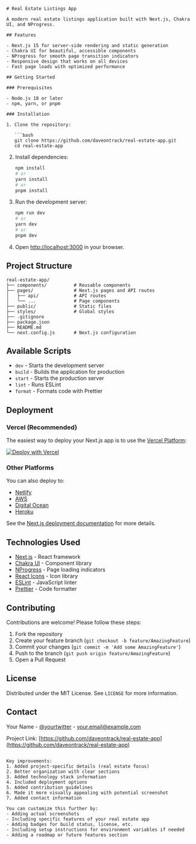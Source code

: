 ````
# Real Estate Listings App

A modern real estate listings application built with Next.js, Chakra UI, and NProgress.

## Features

- Next.js 15 for server-side rendering and static generation
- Chakra UI for beautiful, accessible components
- NProgress for smooth page transition indicators
- Responsive design that works on all devices
- Fast page loads with optimized performance

## Getting Started

### Prerequisites

- Node.js 18 or later
- npm, yarn, or pnpm

### Installation

1. Clone the repository:

   ```bash
   git clone https://github.com/daveontrack/real-estate-app.git
   cd real-estate-app
````

2. Install dependencies:

   ```bash
   npm install
   # or
   yarn install
   # or
   pnpm install
   ```

3. Run the development server:

   ```bash
   npm run dev
   # or
   yarn dev
   # or
   pnpm dev
   ```

4. Open [http://localhost:3000](http://localhost:3000) in your browser.

## Project Structure

```
real-estate-app/
├── components/          # Reusable components
├── pages/               # Next.js pages and API routes
│   ├── api/             # API routes
│   └── ...              # Page components
├── public/              # Static files
├── styles/              # Global styles
├── .gitignore
├── package.json
├── README.md
└── next.config.js       # Next.js configuration
```

## Available Scripts

- `dev` - Starts the development server
- `build` - Builds the application for production
- `start` - Starts the production server
- `lint` - Runs ESLint
- `format` - Formats code with Prettier

## Deployment

### Vercel (Recommended)

The easiest way to deploy your Next.js app is to use the [Vercel Platform](https://vercel.com/new?utm_medium=default-template&filter=next.js&utm_source=create-next-app&utm_campaign=create-next-app-readme):

[![Deploy with Vercel](https://vercel.com/button)](https://vercel.com/new?utm_medium=default-template&filter=next.js&utm_source=create-next-app&utm_campaign=create-next-app-readme)

### Other Platforms

You can also deploy to:

- [Netlify](https://www.netlify.com)
- [AWS](https://aws.amazon.com)
- [Digital Ocean](https://www.digitalocean.com)
- [Heroku](https://www.heroku.com)

See the [Next.js deployment documentation](https://nextjs.org/docs/pages/building-your-application/deploying) for more details.

## Technologies Used

- [Next.js](https://nextjs.org) - React framework
- [Chakra UI](https://chakra-ui.com) - Component library
- [NProgress](https://ricostacruz.com/nprogress/) - Page loading indicators
- [React Icons](https://react-icons.github.io/react-icons/) - Icon library
- [ESLint](https://eslint.org) - JavaScript linter
- [Prettier](https://prettier.io) - Code formatter

## Contributing

Contributions are welcome! Please follow these steps:

1. Fork the repository
2. Create your feature branch (`git checkout -b feature/AmazingFeature`)
3. Commit your changes (`git commit -m 'Add some AmazingFeature'`)
4. Push to the branch (`git push origin feature/AmazingFeature`)
5. Open a Pull Request

## License

Distributed under the MIT License. See `LICENSE` for more information.

## Contact

Your Name - [@yourtwitter](https://twitter.com/yourtwitter) - your.email@example.com

Project Link: [https://github.com/daveontrack/real-estate-app](https://github.com/daveontrack/real-estate-app)

```

Key improvements:
1. Added project-specific details (real estate focus)
2. Better organization with clear sections
3. Added technology stack information
4. Included deployment options
5. Added contribution guidelines
6. Made it more visually appealing with potential screenshot
7. Added contact information

You can customize this further by:
- Adding actual screenshots
- Including specific features of your real estate app
- Adding badges for build status, license, etc.
- Including setup instructions for environment variables if needed
- Adding a roadmap or future features section
```
